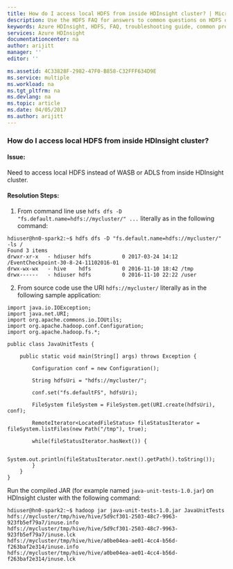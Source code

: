 ```yaml
---
title: How do I access local HDFS from inside HDInsight cluster? | Microsoft Docs
description: Use the HDFS FAQ for answers to common questions on HDFS on Azure HDInsight platform.
keywords: Azure HDInsight, HDFS, FAQ, troubleshooting guide, common problems, local access
services: Azure HDInsight
documentationcenter: na
author: arijitt
manager: ''
editor: ''

ms.assetid: 4C33828F-2982-47F0-B858-C32FFF634D9E
ms.service: multiple
ms.workload: na
ms.tgt_pltfrm: na
ms.devlang: na
ms.topic: article
ms.date: 04/05/2017
ms.author: arijitt
---
```


### How do I access local HDFS from inside HDInsight cluster?

#### Issue:

Need to access local HDFS instead of WASB or ADLS from inside HDInsight cluster.   

#### Resolution Steps:

1. From command line use `hdfs dfs -D "fs.default.name=hdfs://mycluster/" ...` literally as in the following command:

~~~
hdiuser@hn0-spark2:~$ hdfs dfs -D "fs.default.name=hdfs://mycluster/" -ls /
Found 3 items
drwxr-xr-x   - hdiuser hdfs          0 2017-03-24 14:12 /EventCheckpoint-30-8-24-11102016-01
drwx-wx-wx   - hive    hdfs          0 2016-11-10 18:42 /tmp
drwx------   - hdiuser hdfs          0 2016-11-10 22:22 /user
~~~

2. From source code use the URI `hdfs://mycluster/` literally as in the following sample application:

~~~
import java.io.IOException;
import java.net.URI;
import org.apache.commons.io.IOUtils;
import org.apache.hadoop.conf.Configuration;
import org.apache.hadoop.fs.*;

public class JavaUnitTests {

    public static void main(String[] args) throws Exception {

        Configuration conf = new Configuration();

        String hdfsUri = "hdfs://mycluster/";

        conf.set("fs.defaultFS", hdfsUri);

        FileSystem fileSystem = FileSystem.get(URI.create(hdfsUri), conf);

        RemoteIterator<LocatedFileStatus> fileStatusIterator = fileSystem.listFiles(new Path("/tmp"), true);

        while(fileStatusIterator.hasNext()) {

            System.out.println(fileStatusIterator.next().getPath().toString());
        }
    }
}
~~~

Run the compiled JAR (for example named `java-unit-tests-1.0.jar`) on HDInsight cluster with the following command:

~~~
hdiuser@hn0-spark2:~$ hadoop jar java-unit-tests-1.0.jar JavaUnitTests
hdfs://mycluster/tmp/hive/hive/5d9cf301-2503-48c7-9963-923fb5ef79a7/inuse.info
hdfs://mycluster/tmp/hive/hive/5d9cf301-2503-48c7-9963-923fb5ef79a7/inuse.lck
hdfs://mycluster/tmp/hive/hive/a0be04ea-ae01-4cc4-b56d-f263baf2e314/inuse.info
hdfs://mycluster/tmp/hive/hive/a0be04ea-ae01-4cc4-b56d-f263baf2e314/inuse.lck
~~~
